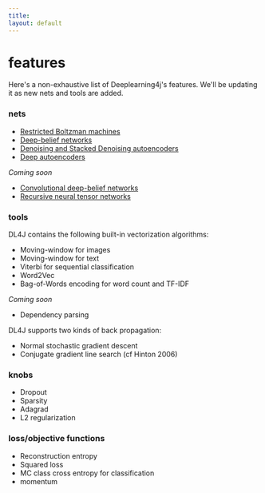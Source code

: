 ```yaml
---
title: 
layout: default
---
```


# features

Here's a non-exhaustive list of Deeplearning4j's features. We'll be updating it as new nets and tools are added. 

### nets

* [Restricted Boltzman machines](../restrictedboltzmannmachine.html)
* [Deep-belief networks](../deepbeliefnetwork.html)
* [Denoising and Stacked Denoising autoencoders](../denoisingautoencoder.html)
* [Deep autoencoders](../deepautoencoder.html)

*Coming soon*
* [Convolutional deep-belief networks](../convolutionalnets.html)
* [Recursive neural tensor networks](http://nlp.stanford.edu/sentiment/)

### tools

DL4J contains the following built-in vectorization algorithms:

* Moving-window for images
* Moving-window for text 
* Viterbi for sequential classification
* Word2Vec
* Bag-of-Words encoding for word count and TF-IDF

*Coming soon*

* Dependency parsing

DL4J supports two kinds of back propagation:

* Normal stochastic gradient descent
* Conjugate gradient line search (cf Hinton 2006)

### knobs

* Dropout
* Sparsity
* Adagrad
* L2 regularization

### loss/objective functions

* Reconstruction entropy
* Squared loss
* MC class cross entropy for classification
* momentum



